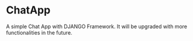 # ChatApp

A simple Chat App with DJANGO Framework. It will be upgraded with more functionalities in the future.
